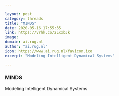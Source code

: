 ```yaml
---

layout: post
category: threads
title: "MINDS"
date: 2020-05-16 17:55:35
link: https://vrhk.co/2LxxbJk
image: 
domain: ai.rug.nl
author: "ai.rug.nl"
icon: https://www.ai.rug.nl/favicon.ico
excerpt: "Modeling Intelligent Dynamical Systems"

---
```


### MINDS

Modeling Intelligent Dynamical Systems